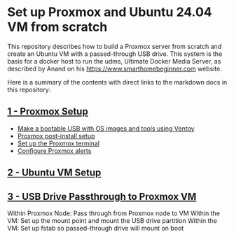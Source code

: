 # Set up Proxmox and Ubuntu 24.04 VM from scratch
This repository describes how to build a Proxmox server from scratch and create an Ubuntu VM with a passed-through USB drive. This system is the basis for a docker host to run the udms, Ultimate Docker Media Server, as described by Anand on his https://www.smarthomebeginner.com website.

Here is a summary of the contents with direct links to the markdown docs in this repository:

## [1 - Proxmox Setup](1%20-%20Proxmox%20Setup.md)
  - [Make a bootable USB with OS images and tools using Ventoy](1%20-%20Proxmox%20Setup.md/#make-a-bootable-usb-with-os-images-and-tools-using-ventoy)
  - [Proxmox post-install setup](1%20-%20Proxmox%20Setup.md/#proxmox-post-install-setup)
  - [Set up the Proxmox terminal](1%20-%20Proxmox%20Setup.md/#set-up-the-proxmox-terminal)
  - [Configure Proxmox alerts](https://github.com/kurtshuler/proxmox-ubuntu-server/blob/main/1%20-%20Proxmox%20Setup.md#configure-proxmox-alerts)
## [2 - Ubuntu VM Setup](2%20-%20Ubuntu%20VM%20Setup.md)
## [3 - USB Drive Passthrough to Proxmox VM](3%20-%20USB%20%20Drive%20Passthrough%20to%20Proxmox%20VM.md)
Within Proxmox Node: Pass through from Proxmox node to VM
Within the VM: Set up the mount point and mount the USB drive partition
Within the VM: Set up fstab so passed-through drive will mount on boot
